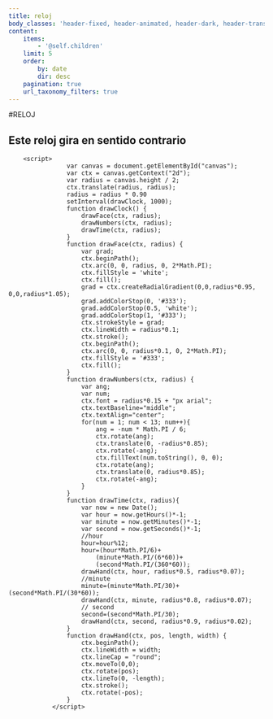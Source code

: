 ```yaml
---
title: reloj
body_classes: 'header-fixed, header-animated, header-dark, header-transparent, sticky-footer'
content:
    items:
        - '@self.children'
    limit: 5
    order:
        by: date
        dir: desc
    pagination: true
    url_taxonomy_filters: true
---
```


#RELOJ
## Este reloj gira en sentido contrario 

<html>
<body>

<canvas id="canvas" width="400" height="400"
        style="background-color:#333">
        </canvas>

        <script>
                    var canvas = document.getElementById("canvas");
                    var ctx = canvas.getContext("2d");
                    var radius = canvas.height / 2;
                    ctx.translate(radius, radius);
                    radius = radius * 0.90
                    setInterval(drawClock, 1000);
                    function drawClock() {
                        drawFace(ctx, radius);
                        drawNumbers(ctx, radius);
                        drawTime(ctx, radius);
                    }
                    function drawFace(ctx, radius) {
                        var grad;
                        ctx.beginPath();
                        ctx.arc(0, 0, radius, 0, 2*Math.PI);
                        ctx.fillStyle = 'white';
                        ctx.fill();
                        grad = ctx.createRadialGradient(0,0,radius*0.95, 0,0,radius*1.05);
                        grad.addColorStop(0, '#333');
                        grad.addColorStop(0.5, 'white');
                        grad.addColorStop(1, '#333');
                        ctx.strokeStyle = grad;
                        ctx.lineWidth = radius*0.1;
                        ctx.stroke();
                        ctx.beginPath();
                        ctx.arc(0, 0, radius*0.1, 0, 2*Math.PI);
                        ctx.fillStyle = '#333';
                        ctx.fill();
                    }
                    function drawNumbers(ctx, radius) {
                        var ang;
                        var num;
                        ctx.font = radius*0.15 + "px arial";
                        ctx.textBaseline="middle";
                        ctx.textAlign="center";
                        for(num = 1; num < 13; num++){
                            ang = -num * Math.PI / 6;
                            ctx.rotate(ang);
                            ctx.translate(0, -radius*0.85);
                            ctx.rotate(-ang);
                            ctx.fillText(num.toString(), 0, 0);
                            ctx.rotate(ang);
                            ctx.translate(0, radius*0.85);
                            ctx.rotate(-ang);
                        }
                    }
                    function drawTime(ctx, radius){
                        var now = new Date();
                        var hour = now.getHours()*-1;
                        var minute = now.getMinutes()*-1;
                        var second = now.getSeconds()*-1;
                        //hour
                        hour=hour%12;
                        hour=(hour*Math.PI/6)+
                            (minute*Math.PI/(6*60))+
                            (second*Math.PI/(360*60));
                        drawHand(ctx, hour, radius*0.5, radius*0.07);
                        //minute
                        minute=(minute*Math.PI/30)+(second*Math.PI/(30*60));
                        drawHand(ctx, minute, radius*0.8, radius*0.07);
                        // second
                        second=(second*Math.PI/30);
                        drawHand(ctx, second, radius*0.9, radius*0.02);
                    }
                    function drawHand(ctx, pos, length, width) {
                        ctx.beginPath();
                        ctx.lineWidth = width;
                        ctx.lineCap = "round";
                        ctx.moveTo(0,0);
                        ctx.rotate(pos);
                        ctx.lineTo(0, -length);
                        ctx.stroke();
                        ctx.rotate(-pos);
                    }
                </script>

</body>
</html>